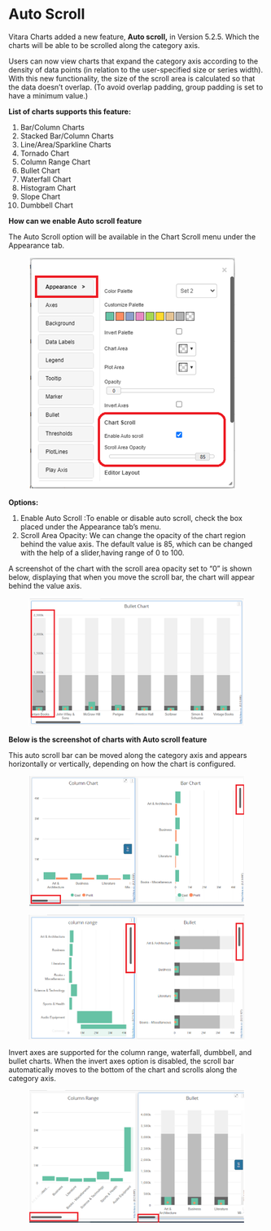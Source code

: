 # Auto Scroll



Vitara Charts added a new feature, **Auto scroll,** in Version 5.2.5. Which the charts will be able to be scrolled along the category axis.

Users can now view charts that expand the category axis according to the density of data points (in relation to the user-specified size or series width). With this new functionality, the size of the scroll area is calculated so that the data doesn’t overlap. (To avoid overlap padding, group padding is set to have a minimum value.)

**List of charts supports this feature:**

1. Bar/Column Charts
2. Stacked Bar/Column Charts
3. Line/Area/Sparkline Charts
4. Tornado Chart
5. Column Range Chart
6. Bullet Chart
7. Waterfall Chart
8. Histogram Chart
9. Slope Chart
10. Dumbbell Chart

**How can we enable Auto scroll feature**

The Auto Scroll option will be available in the Chart Scroll menu under the Appearance tab.

<figure><img src="../.gitbook/assets/autoscroll1.png" alt=""><figcaption></figcaption></figure>

**Options:**

1. Enable Auto Scroll :To enable or disable auto scroll, check the box placed under the Appearance tab’s menu.
2. Scroll Area Opacity: We can change the opacity of the chart region behind the value axis. The default value is 85, which can be changed with the help of a slider,having range of 0 to 100.

A screenshot of the chart with the scroll area opacity set to “0” is shown below, displaying that when you move the scroll bar, the chart will appear behind the value axis.

<figure><img src="../.gitbook/assets/autoscroll2.png" alt=""><figcaption></figcaption></figure>

**Below is the screenshot of charts with Auto scroll feature**

This auto scroll bar can be moved along the category axis and appears horizontally or vertically, depending on how the chart is configured.

<figure><img src="../.gitbook/assets/autoscroll3.png" alt=""><figcaption></figcaption></figure>

<figure><img src="../.gitbook/assets/image (1) (1) (1) (1) (1) (1) (1).png" alt=""><figcaption></figcaption></figure>

Invert axes are supported for the column range, waterfall, dumbbell, and bullet charts. When the invert axes option is disabled, the scroll bar automatically moves to the bottom of the chart and scrolls along the category axis.

<figure><img src="../.gitbook/assets/image (6) (1) (1) (1).png" alt=""><figcaption></figcaption></figure>
